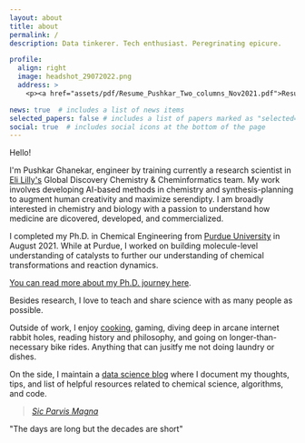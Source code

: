```yaml
---
layout: about
title: about
permalink: /
description: Data tinkerer. Tech enthusiast. Peregrinating epicure. 

profile:
  align: right
  image: headshot_29072022.png
  address: >
    <p><a href="assets/pdf/Resume_Pushkar_Two_columns_Nov2021.pdf">Resume</a></p>

news: true  # includes a list of news items
selected_papers: false # includes a list of papers marked as "selected={true}"
social: true  # includes social icons at the bottom of the page
---
```


Hello! 

I'm Pushkar Ghanekar, engineer by training currently a research scientist in [Eli Lilly's](https://www.lilly.com/discovery/research-and-scientific-discovery) Global Discovery Chemistry & Cheminformatics team. My work involves developing AI-based methods in chemistry and synthesis-planning to augment human creativity and maximize serendipty. I am broadly interested in chemistry and biology with a passion to understand how medicine are dicovered, developed, and commercialized. 

I completed my Ph.D. in Chemical Engineering from [Purdue University](https://engineering.purdue.edu/ChE) in August 2021. While at Purdue, I worked on building molecule-level understanding of catalysts to further our understanding of chemical transformations and reaction dynamics. 

[You can read more about my Ph.D. journey here](https://www.pushkarghanekar.com/blog/2021/phd_learning/).

Besides research, I love to teach and share science with as many people as possible. 

Outside of work, I enjoy [cooking](https://www.instagram.com/pgg1610/), gaming, diving deep in arcane internet rabbit holes, reading history and philosophy, and going on longer-than-necessary bike rides. Anything that can jusitfy me not doing laundry or dishes. 

On the side, I maintain a [data science blog](https://pgg1610.github.io/data_blog/) where I document my thoughts, tips, and list of helpful resources related to chemical science, algorithms, and code. 

> <a href="https://www.youtube.com/watch?v=hPyFa9CqR6Y"><i>Sic Parvis Magna</i></a>

"The days are long but the decades are short" 